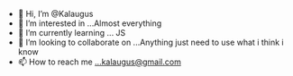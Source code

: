 - 👋 Hi, I’m @Kalaugus
- 👀 I’m interested in ...Almost everything
- 🌱 I’m currently learning ... JS
- 💞️ I’m looking to collaborate on ...Anything just need to use what i think i know
- 📫 How to reach me ...kalaugus@gmail.com

<!---
Kalaugus/Kalaugus is a ✨ special ✨ repository because its `README.md` (this file) appears on your GitHub profile.
You can click the Preview link to take a look at your changes.
--->
